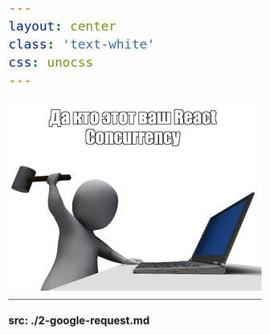 ```yaml
---
layout: center
class: 'text-white'
css: unocss
---
```


<style>
h1 {
  background-color: #2B90B6;
  background-image: linear-gradient(45deg, #4EC5D4 10%, #146b8c 20%);
  background-size: 100%;
  font-size: 50px;  
  -webkit-background-clip: text;
  -moz-background-clip: text;
  -webkit-text-fill-color: transparent;
  -moz-text-fill-color: transparent;
}

div {
    background-size: 100%;
    font-size: 30px;  
}

</style>

<img src="/images/mem2.png" class="m-60 h-60 rounded" />

---
src: ./2-google-request.md
---
